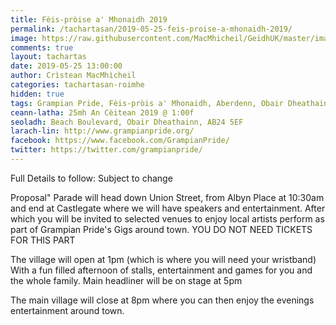 ```yaml
---
title: Fèis-pròise a' Mhonaidh 2019
permalink: /tachartasan/2019-05-25-feis-proise-a-mhonaidh-2019/
image: https://raw.githubusercontent.com/MacMhicheil/GeidhUK/master/images/2019-05-25-feis-proise-a-mhonaidh-2019.jpg
comments: true
layout: tachartas
date: 2019-05-25 13:00:00
author: Crìstean MacMhìcheil
categories: tachartasan-roimhe
hidden: true
tags: Grampian Pride, Fèis-pròis a' Mhonaidh, Aberdenn, Obair Dheathain
ceann-latha: 25mh An Cèitean 2019 @ 1:00f
seoladh: Beach Boulevard, Obair Dheathainn, AB24 5EF
larach-lin: http://www.grampianpride.org/
facebook: https://www.facebook.com/GrampianPride/
twitter: https://twitter.com/grampianpride/
---
```


Full Details to follow: Subject to change

Proposal" Parade will head down Union Street, from Albyn Place at 10:30am and end at Castlegate where we will have speakers and entertainment. After which you will be invited to selected venues to enjoy local artists perform as part of Grampian Pride's Gigs around town. YOU DO NOT NEED TICKETS FOR THIS PART

<!--more-->

The village will open at 1pm (which is where you will need your wristband) With a fun filled afternoon of stalls, entertainment and games for you and the whole family. Main headliner will be on stage at 5pm

The main village will close at 8pm where you can then enjoy the evenings entertainment around town.
